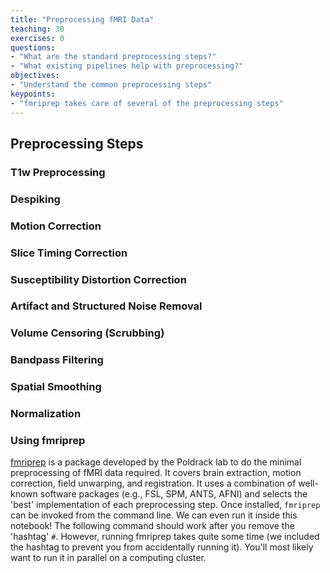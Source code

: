 ```yaml
---
title: "Preprocessing fMRI Data"
teaching: 30
exercises: 0
questions:
- "What are the standard preprocessing steps?"
- "What existing pipelines help with preprocessing?"
objectives:
- "Understand the common preprocessing steps"
keypoints:
- "fmriprep takes care of several of the preprocessing steps"
---
```


## Preprocessing Steps

### T1w Preprocessing

### Despiking

### Motion Correction

### Slice Timing Correction

### Susceptibility Distortion Correction

### Artifact and Structured Noise Removal

### Volume Censoring (Scrubbing)

### Bandpass Filtering

### Spatial Smoothing

### Normalization

### Using fmriprep
[fmriprep](https://fmriprep.readthedocs.io/en/stable/) is a package developed by the Poldrack lab to do the minimal preprocessing of fMRI data required. It covers brain extraction, motion correction, field unwarping, and registration. It uses a combination of well-known software packages (e.g., FSL, SPM, ANTS, AFNI) and selects the 'best' implementation of each preprocessing step.
Once installed, `fmriprep` can be invoked from the command line. We can even run it inside this notebook! The following command should work after you remove the 'hashtag' `#`.
However, running fmriprep takes quite some time (we included the hashtag to prevent you from accidentally running it). You'll most likely want to run it in parallel on a computing cluster.
